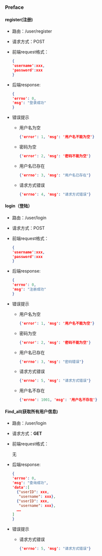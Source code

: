 ### Preface

#### register(注册)

- 路由：/user/register

- 请求方式：POST

- 前端request格式：

  ```json
  {
  'username':xxx,
  'password':xxx
  }
  ```

- 后端response:

  ```json
  {
  'errno': 0, 
  'msg': "登录成功"
  }
  ```

- 错误提示

  - 用户名为空

    ```json
    {'error': 1, 'msg': '用户名不能为空'}
    ```

  - 密码为空

    ```json
    {'error': 2, 'msg': '密码不能为空'}
    ```

  - 用户名已存在

    ```json
    {'errno': 3, 'msg': "用户名已存在"}
    ```

  - 请求方式错误

    ```json
    {'errno': 4, 'msg': "请求方式错误"}
    ```

#### login（登陆）

- 路由：/user/login

- 请求方式：POST

- 前端request格式：

  ```json
  {
  'username':xxx,
  'password':xxx
  }
  ```

- 后端response:

  ```json
  {
  'errno': 0, 
  'msg': "注册成功"
  }
  ```

- 错误提示

  - 用户名为空

    ```json
    {'error': 1, 'msg': '用户名不能为空'}
    ```

  - 密码为空

    ```json
    {'error': 2, 'msg': '密码不能为空'}
    ```

  - 用户名已存在

    ```json
    {'errno': 3, 'msg': "密码错误"}
    ```

  - 请求方式错误

    ```json
    {'errno': 5, 'msg': "请求方式错误"}
    ```

  - 用户名不存在

    ```json
    {'errno': 1001, 'msg': '用户名不存在'}
    ```

#### Find_all(获取所有用户信息)

- 路由：/user/login

- 请求方式：**GET**

- 前端request格式：

  无

- 后端response:

  ```json
  {
  'errno': 0, 
  'msg': "查询成功",
  'data':[
    {"userID": xxx,
  	 "username": xxx},
    {"userID": xxx,
  	 "username": xxx},
    ……
  ]
  }
  ```

- 错误提示

  - 请求方式错误

    ```json
    {'errno': 5, 'msg': "请求方式错误"}
    ```

  

#### 


